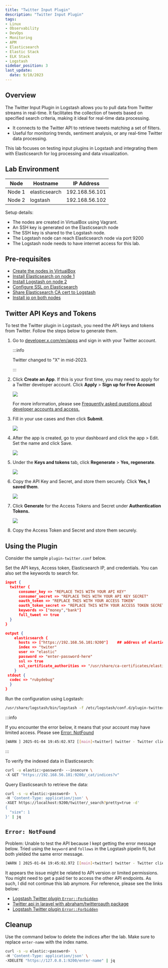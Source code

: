 ```yaml
---
title: "Twitter Input Plugin"
description: "Twitter Input Plugin"
tags: 
- Linux
- Observability
- DevOps
- Monitoring 
- APM
- Elasticsearch
- Elastic Stack
- ELK Stack
- Logstash
sidebar_position: 3
last_update:
  date: 9/10/2023
---
```



## Overview

The Twitter Input Plugin in Logstash allows you to pull data from Twitter streams in real-time. It facilitates the collection of tweets based on specified search criteria, making it ideal for real-time data processing.

- It connects to the Twitter API to retrieve tweets matching a set of filters.
- Useful for monitoring trends, sentiment analysis, or any real-time Twitter data processing.

This lab focuses on testing input plugins in Logstash and integrating them with Elasticsearch for log processing and data visualization.

## Lab Environment 

| Node    | Hostname       | IP Address       | 
|---------|----------------|------------------|
| Node 1  | elasticsearch  |  192.168.56.101  |
| Node 2  | logstash       |  192.168.56.102  |

Setup details:

- The nodes are created in VirtualBox using Vagrant.
- An SSH key is generated on the Elasticsearch node
- The SSH key is shared to the Logstash node.
- The Logstash node can reach Elasticsearch node via port 9200 
- The Logstash node needs to have internet access for this lab.

## Pre-requisites 

- [Create the nodes in VirtualBox](/docs/018-Observability/020-Elastic-Stack/002-Setting-up/001-Using-Vagrant-and-VirtualBox.md#setup-the-virtual-machines)
- [Install Elasticsearch on node 1](/docs/018-Observability/020-Elastic-Stack/002-Setting-up/001-Using-Vagrant-and-VirtualBox.md#install-elasticsearch-817)
- [Install Logstash on node 2](/docs/018-Observability/020-Elastic-Stack/006-Logstash/001-Installing-Logstash.md)
- [Configure SSL on Elasticsearch](/docs/018-Observability/020-Elastic-Stack/002-Setting-up/003-SSL-Configuration.md)
- [Share Elasticsearch CA cert to Logstash](/docs/018-Observability/020-Elastic-Stack/002-Setting-up/001-Using-Vagrant-and-VirtualBox.md#share-the-certificate-to-other-vms-optional)
- [Install jq on both nodes](https://www.scaler.com/topics/linux-jq/)


## Twitter API Keys and Tokens

To test the Twitter plugin in Logstash, you need the API keys and tokens from Twitter. Follow the steps below to generate them.

1. Go to [developer.x.com/en/apps](https://developer.x.com/en/apps) and sign in with your Twitter account.

    :::info 

    Twitter changed to "X" in mid-2023.

    :::

2. Click **Create an App**. If this is your first time, you may need to apply for a Twitter developer account. Click **Apply** > **Sign up for Free Account**

    ![](/img/docs/01052025-twitter-dev-portal.png)


    For more information, please see [Frequently asked questions about developer accounts and access.](https://developer.x.com/en/support/x-api/developer-account1)

3. Fill in your use cases and then click **Submit**.

    ![](/img/docs/01052025-twitter-dev-portal-2.png) 

4. After the app is created, go to your dashboard and click the app > Edit. Set the name and click Save.

    ![](/img/docs/01052025-twitter-dev-portal-3.png) 

5. Under the **Keys and tokens** tab, click **Regenerate** > **Yes, regenerate**.
    
    ![](/img/docs/01052025-twitter-dev-portal-4.png) 

6. Copy the API Key and Secret, and store them securely. Click **Yes, I saved them**.

    ![](/img/docs/01052025-twitter-dev-portal-5.png) 

7. Click **Generate** for the Access Tokens and Secret under **Authentication Tokens.**

    ![](/img/docs/01052025-twitter-dev-portal-6.png) 

8. Copy the Access Token and Secret and store them securely.


## Using the Plugin 

Consider the sample `plugin-twitter.conf` below. 

Set the API keys, Access token, Elasticsearch IP, and credentials. You can also set the keywords to search for.

```json
input {
  twitter {
      consumer_key => "REPLACE THIS WITH YOUR API KEY"
      consumer_secret => "REPLACE THIS WITH YOUR API KEY SECRET"
      oauth_token => "REPLACE THIS WITH YOUR ACCESS TOKEN"
      oauth_token_secret => "REPLACE THIS WITH YOUR ACCESS TOKEN SECRET"
      keywords => ["money","bank"]
      full_tweet => true
  }
}

output {
    elasticsearch {
      hosts => ["https://192.168.56.101:9200"]    ## address of elasticsearch node
      index => "twiter"
      user => "elastic"
      password => "enter-password-here"
      ssl => true
      ssl_certificate_authorities => "/usr/share/ca-certificates/elastic-ca.crt"      ## Shared Elasticsearch CA certificate path
    }
 stdout {
  codec => "rubydebug"
  }
} 
```

Run the configuration using Logstash:

```bash
/usr/share/logstash/bin/logstash -f /etc/logstash/conf.d/plugin-twitter.conf
```

:::info 

If you encounter the error below, it means that your account may have limited access. Please see [Error: NotFound](#error-notfound)

```bash
[WARN ] 2025-01-04 19:45:02.972 [[main]<twitter] twitter - Twitter client error {:message=>"", :exception=>Twitter::Error::NotFound, 
```

:::


To verify the indexed data in Elasticsearch:

```bash
curl -u elastic:<password> --insecure \
-X GET "https://192.168.56.101:9200/_cat/indices?v"
```

Query Elasticsearch to retrieve the data:

```bash
curl -s -u elastic:<password>  \
-H 'Content-Type: application/json' \
-XGET https://localhost:9200/twitter/_search?pretty=true -d'
{
  "size": 1
}' | jq
```


## `Error: NotFound` 

Problem: Unable to test the API because I kept getting the error message below. Tried using the `keyword` and `follows` in the Logstash pipelin fil, but both yielded the same error message.

```bash
[WARN ] 2025-01-04 19:45:02.972 [[main]<twitter] twitter - Twitter client error {:message=>"", :exception=>Twitter::Error::NotFound, :backtrace=>["/usr/share/logstash/vendor/bundle/jruby/3.1.0/gems/twitter-6.2.0/lib/twitter/streaming/response.rb:24:in on_headers_complete'", "org/ruby_http_parser/RubyHttpParser.java:370:in <<'", "/usr/share/logstash/vendor/bundle/jruby/3.1.0/gems/twitter-6.2.0/lib/twitter/streaming/response.rb:19:in <<'", "/usr/share/logstash/vendor/bundle/jruby/3.1.0/gems/twitter-6.2.0/lib/twitter/streaming/connection.rb:20:in stream'", "/usr/share/logstash/vendor/bundle/jruby/3.1.0/gems/twitter-6.2.0/lib/twitter/streaming/client.rb:119:in request'", "/usr/share/logstash/vendor/bundle/jruby/3.1.0/gems/twitter-6.2.0/lib/twitter/streaming/client.rb:38:in filter'", "/usr/share/logstash/vendor/bundle/jruby/3.1.0/gems/logstash-input-twitter-4.1.1/lib/logstash/inputs/twitter.rb:166:in do_run'", "/usr/share/logstash/vendor/bundle/jruby/3.1.0/gems/logstash-input-twitter-4.1.1/lib/logstash/inputs/twitter.rb:146:in run'", "/usr/share/logstash/logstash-core/lib/logstash/java_pipeline.rb:420:in inputworker'", "/usr/share/logstash/logstash-core/lib/logstash/java_pipeline.rb:411:in block in start_input'"], :options=>nil}
```

It appears the issue might be related to API version or limited permissions. You might need to get a paid tier to access the other API endpoints. As such, I did not continue this lab anymore. For reference, please see the links below:

- [Logstash Twitter plugin `Error::Forbidden`](https://stackoverflow.com/questions/70749420/logstash-twitter-plugin-errorforbidden)
- [Twitter api in laravel with abraham/twitteroauth package](https://stackoverflow.com/questions/79311794/twitter-api-in-laravel-with-abraham-twitteroauth-package)
- [Logstash Twitter plugin `Error::Forbidden`](https://devcommunity.x.com/t/connect-logstash-to-twitter-app-v2/172503/12)


## Cleanup 

Use the command below to delete the indices after the lab. Make sure to replace `enter-name` with the index name.

```bash
curl -s -u elastic:<password>  \
-H 'Content-Type: application/json' \
-XDELETE "https://127.0.0.1:9200/enter-name" | jq
```